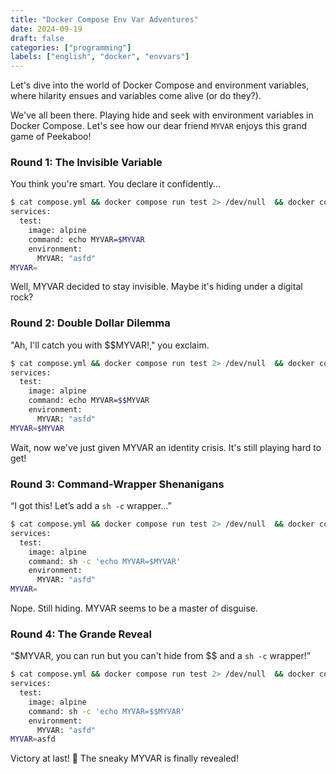 ```yaml
---
title: "Docker Compose Env Var Adventures"
date: 2024-09-19
draft: false
categories: ["programming"]
labels: ["english", "docker", "envvars"]
---
```


Let's dive into the world of Docker Compose and environment variables, where
hilarity ensues and variables come alive (or do they?).

We've all been there. Playing hide and seek with environment variables in
Docker Compose. Let's see how our dear friend `MYVAR` enjoys this grand game of
Peekaboo!

### Round 1: The Invisible Variable
You think you're smart. You declare it confidently...

```bash
$ cat compose.yml && docker compose run test 2> /dev/null  && docker compose down &> /dev/null
services:
  test:
    image: alpine
    command: echo MYVAR=$MYVAR
    environment:
      MYVAR: "asfd"
MYVAR=
```
Well, MYVAR decided to stay invisible. Maybe it's hiding under a digital rock?

### Round 2: Double Dollar Dilemma
"Ah, I'll catch you with $$MYVAR!," you exclaim.

```bash
$ cat compose.yml && docker compose run test 2> /dev/null  && docker compose down &> /dev/null
services:
  test:
    image: alpine
    command: echo MYVAR=$$MYVAR
    environment:
      MYVAR: "asfd"
MYVAR=$MYVAR
```
Wait, now we've just given MYVAR an identity crisis. It's still playing hard to
get!

### Round 3: Command-Wrapper Shenanigans
“I got this! Let’s add a `sh -c` wrapper…”

```bash
$ cat compose.yml && docker compose run test 2> /dev/null  && docker compose down &> /dev/null
services:
  test:
    image: alpine
    command: sh -c 'echo MYVAR=$MYVAR'
    environment:
      MYVAR: "asfd"
MYVAR=
```
Nope. Still hiding. MYVAR seems to be a master of disguise.

### Round 4: The Grande Reveal
“$MYVAR, you can run but you can't hide from $$ and a `sh -c` wrapper!”

```bash
$ cat compose.yml && docker compose run test 2> /dev/null  && docker compose down &> /dev/null
services:
  test:
    image: alpine
    command: sh -c 'echo MYVAR=$$MYVAR'
    environment:
      MYVAR: "asfd"
MYVAR=asfd
```

Victory at last! 🎉 The sneaky MYVAR is finally revealed!
